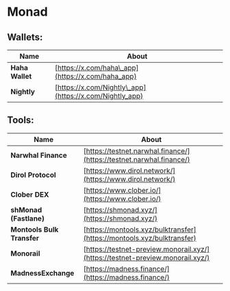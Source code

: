 # Monad

## Wallets:

| Name            | About                                                   |
| --------------- | ------------------------------------------------------- |
| **Haha Wallet** | [https://x.com/haha\_app](https://x.com/haha_app)       |
| **Nightly**     | [https://x.com/Nightly\_app](https://x.com/Nightly_app) |

## Tools:

| Name                       | About                                                                          |
| -------------------------- | ------------------------------------------------------------------------------ |
| **Narwhal Finance**        | [https://testnet.narwhal.finance/](https://testnet.narwhal.finance/)           |
| **Dirol Protocol**         | [https://www.dirol.network/](https://www.dirol.network/)                       |
| **Clober DEX**             | [https://www.clober.io/](https://www.clober.io/)                               |
| **shMonad (Fastlane)**     | [https://shmonad.xyz/](https://shmonad.xyz/)                                   |
| **Montools Bulk Transfer** | [https://montools.xyz/bulktransfer](https://montools.xyz/bulktransfer)         |
| **Monorail**               | [https://testnet-preview.monorail.xyz/](https://testnet-preview.monorail.xyz/) |
| **MadnessExchange**        | [https://madness.finance/](https://madness.finance/)                           |
